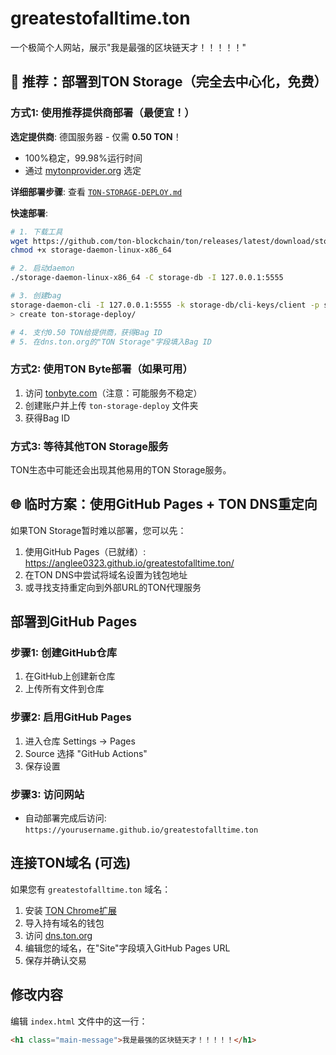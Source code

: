 # greatestofalltime.ton

一个极简个人网站，展示"我是最强的区块链天才！！！！！"

## 🚀 推荐：部署到TON Storage（完全去中心化，免费）

### 方式1: 使用推荐提供商部署（最便宜！）

**选定提供商**: 德国服务器 - 仅需 **0.50 TON**！
- 100%稳定，99.98%运行时间
- 通过 [mytonprovider.org](https://mytonprovider.org) 选定

**详细部署步骤**: 查看 [`TON-STORAGE-DEPLOY.md`](./TON-STORAGE-DEPLOY.md)

**快速部署**:
```bash
# 1. 下载工具
wget https://github.com/ton-blockchain/ton/releases/latest/download/storage-daemon-linux-x86_64
chmod +x storage-daemon-linux-x86_64

# 2. 启动daemon
./storage-daemon-linux-x86_64 -C storage-db -I 127.0.0.1:5555

# 3. 创建bag
storage-daemon-cli -I 127.0.0.1:5555 -k storage-db/cli-keys/client -p storage-db/cli-keys/server.pub
> create ton-storage-deploy/

# 4. 支付0.50 TON给提供商，获得Bag ID
# 5. 在dns.ton.org的"TON Storage"字段填入Bag ID
```

### 方式2: 使用TON Byte部署（如果可用）
1. 访问 [tonbyte.com](https://tonbyte.com)（注意：可能服务不稳定）
2. 创建账户并上传 `ton-storage-deploy` 文件夹  
3. 获得Bag ID

### 方式3: 等待其他TON Storage服务
TON生态中可能还会出现其他易用的TON Storage服务。

## 🌐 临时方案：使用GitHub Pages + TON DNS重定向

如果TON Storage暂时难以部署，您可以先：
1. 使用GitHub Pages（已就绪）: https://anglee0323.github.io/greatestofalltime.ton/
2. 在TON DNS中尝试将域名设置为钱包地址
3. 或寻找支持重定向到外部URL的TON代理服务

## 部署到GitHub Pages

### 步骤1: 创建GitHub仓库
1. 在GitHub上创建新仓库
2. 上传所有文件到仓库

### 步骤2: 启用GitHub Pages
1. 进入仓库 Settings → Pages
2. Source 选择 "GitHub Actions"
3. 保存设置

### 步骤3: 访问网站
- 自动部署完成后访问: `https://yourusername.github.io/greatestofalltime.ton`

## 连接TON域名 (可选)

如果您有 `greatestofalltime.ton` 域名：

1. 安装 [TON Chrome扩展](https://chrome.google.com/webstore/detail/ton-wallet/nphplpgoakhhjchkkhmiggakijnkhfnd)
2. 导入持有域名的钱包
3. 访问 [dns.ton.org](https://dns.ton.org)
4. 编辑您的域名，在"Site"字段填入GitHub Pages URL
5. 保存并确认交易

## 修改内容

编辑 `index.html` 文件中的这一行：
```html
<h1 class="main-message">我是最强的区块链天才！！！！！</h1>
```